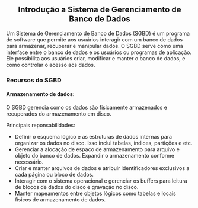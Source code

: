 ## <center>Introdução a Sistema de Gerenciamento de Banco de Dados</center>

Um Sistema de Gerenciamento de Banco de Dados (SGBD) é um programa de software que permite aos usuários interagir com um banco de dados para armazenar, recuperar e manipular dados. O SGBD serve como uma interface entre o banco de dados e os usuários ou programas de aplicação. Ele possibilita aos usuários criar, modificar e manter o banco de dados, e como controlar o acesso aos dados.<br>

### Recursos do SGBD
#### Armazenamento de dados: 
O SGBD gerencia como os dados são fisicamente armazenados e recuperados do armazenamento em disco. <br>

 Principais reponsabilidades:<br>

- Definir o esquema lógico e as estruturas de dados internas para organizar os dados no disco. Isso inclui tabelas, índices, partições e etc.
- Gerenciar a alocação de espaço de armazenamento para arquivo e objeto do banco de dados. Expandir o armazenamento conforme necessário.
- Criar e manter arquivos de dados e atribuir identificadores exclusivos a cada página ou bloco de dados. 
- Interagir com o sistema operacional e gerenciar os buffers para leitura de blocos de dados do disco e gravação no disco.
- Manter mapeamentos entre objetos lógicos como tabelas e locais físicos de armazenamento de dados.
